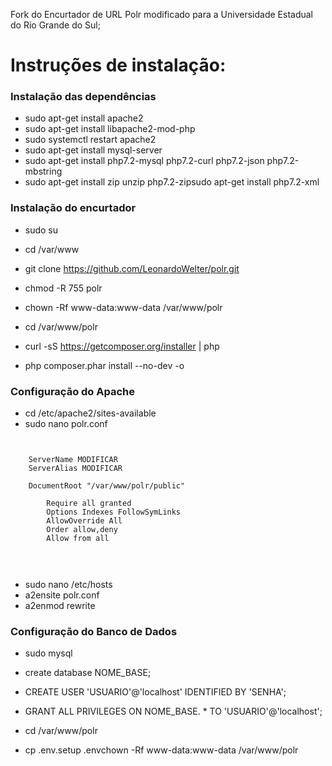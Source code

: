 Fork do Encurtador de URL Polr modificado para a Universidade Estadual do Rio Grande do Sul;

# Instruções de instalação:

### Instalação das dependências

- sudo apt-get install apache2
- sudo apt-get install libapache2-mod-php
- sudo systemctl restart apache2
- sudo apt-get install mysql-server
- sudo apt-get install php7.2-mysql php7.2-curl php7.2-json php7.2-mbstring
- sudo apt-get install zip unzip php7.2-zipsudo apt-get install php7.2-xml

### Instalação do encurtador

- sudo su
- cd /var/www
- git clone https://github.com/LeonardoWelter/polr.git
- chmod -R 755 polr
- chown -Rf www-data:www-data /var/www/polr

- cd /var/www/polr
- curl -sS https://getcomposer.org/installer | php
- php composer.phar install --no-dev -o

### Configuração do Apache

- cd /etc/apache2/sites-available
- sudo nano polr.conf

<pre>
<code>
<VirtualHost *:80>
    ServerName MODIFICAR
    ServerAlias MODIFICAR

    DocumentRoot "/var/www/polr/public"
    <Directory "/var/www/polr/public">
        Require all granted
        Options Indexes FollowSymLinks
        AllowOverride All
        Order allow,deny
        Allow from all
    </Directory>
</VirtualHost>
</code>
</pre>

- sudo nano /etc/hosts
- a2ensite polr.conf
- a2enmod rewrite

### Configuração do Banco de Dados

- sudo mysql

- create database NOME_BASE;
- CREATE USER 'USUARIO'@'localhost' IDENTIFIED BY 'SENHA';
- GRANT ALL PRIVILEGES ON NOME_BASE. * TO 'USUARIO'@'localhost';

- cd /var/www/polr
- cp .env.setup .envchown -Rf www-data:www-data /var/www/polr

